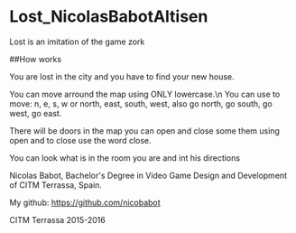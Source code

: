 # Lost_NicolasBabotAltisen


Lost is an imitation of the game zork


##How works


You are lost in the city and you have to find your new house.


You can move arround the map using ONLY lowercase.\n You can use to move: n, e, s, w or north, east, south, west, also go north, go south, go west, go east.


There will be doors in the map you can open and close some them using open and to close use the word close.


You can look what is in the room you are and int his directions


Nicolas Babot, Bachelor's Degree in Video Game Design and Development of CITM Terrassa, Spain.

My github: https://github.com/nicobabot




CITM Terrassa 2015-2016
